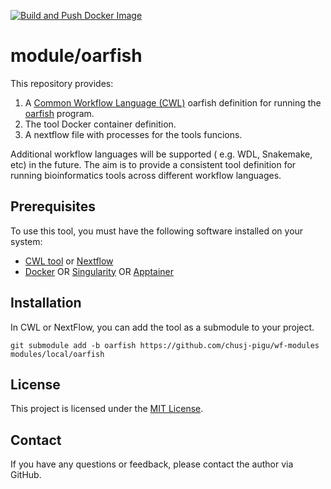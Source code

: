 [![Build and Push Docker Image](https://github.com/bwbioinfo/modules/actions/workflows/build-and-push.yml/badge.svg?query=branch%3Atemplate)](https://github.com/bwbioinfo/modules/actions/workflows/build-and-push.yml?query=branch%3Atemplate)

# module/oarfish

This repository provides:
1. A [Common Workflow Language (CWL)](https://www.commonwl.org/) oarfish definition for running the [oarfish](https://github.com/COMBINE-lab/oarfish) program. 
2. The tool Docker container definition.
3. A nextflow file with processes for the tools funcions.

Additional workflow languages will be supported ( e.g. WDL, Snakemake, etc) in the future. The aim is to provide a consistent tool definition for running bioinformatics tools across different workflow languages.

## Prerequisites

To use this tool, you must have the following software installed on your system:

-   [CWL tool](https://github.com/common-workflow-language/cwltool) or [Nextflow](https://www.nextflow.io/)
-   [Docker](https://www.docker.com/) OR [Singularity](https://sylabs.io/singularity/) OR [Apptainer](https://apptainer.org/)

## Installation

In CWL or NextFlow, you can add the tool as a submodule to your project.

```
git submodule add -b oarfish https://github.com/chusj-pigu/wf-modules modules/local/oarfish
```

## License

This project is licensed under the [MIT License](https://github.com/bwbioinfo/modkit-docker-cwl/blob/main/LICENSE).

## Contact

If you have any questions or feedback, please contact the author via GitHub.
